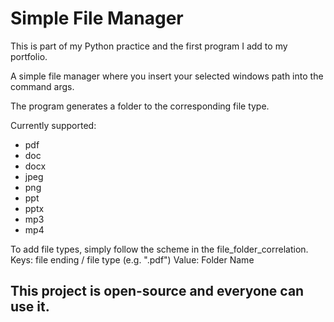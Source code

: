 # Simple File Manager

This is part of my Python practice and the first program I add to my portfolio.

A simple file manager where you insert your selected windows path into the command args.

The program generates a folder to the corresponding file type.

Currently supported:
* pdf
* doc
* docx
* jpeg
* png
* ppt
* pptx
* mp3
* mp4

To add file types, simply follow the scheme in the file_folder_correlation.
Keys: file ending / file type (e.g. ".pdf")
Value: Folder Name

## This project is open-source and everyone can use it.
